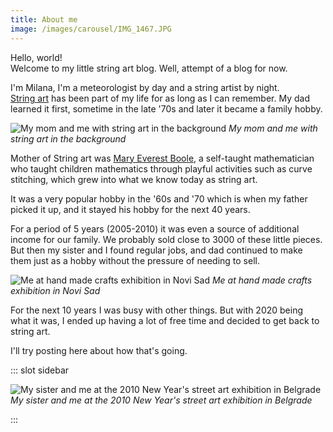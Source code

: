 ```yaml
---
title: About me
image: /images/carousel/IMG_1467.JPG
---
```


Hello, world!  
Welcome to my little string art blog. Well, attempt of a blog for now.

I'm Milana, I'm a meteorologist by day and a string artist by night.  
[String art](https://en.wikipedia.org/wiki/String_art) has been part of my life for as long as I can remember. My dad learned it first, sometime in the late '70s and later it became a family hobby.

![My mom and me with string art in the background](/images/posts/about_me1.jpg "yep I was a chubby baby")
*My mom and me with string art in the background*

Mother of String art was [Mary Everest Boole](https://en.wikipedia.org/wiki/Mary_Everest_Boole), a self-taught mathematician who taught children mathematics through playful activities such as curve stitching, which grew into what we know today as string art.

It was a very popular hobby in the '60s and '70 which is when my father picked it up, and it stayed his hobby for the next 40 years.

For a period of 5 years (2005-2010) it was even a source of additional income for our family. We probably sold close to 3000 of these little pieces. But then my sister and I found regular jobs, and dad continued to make them just as a hobby without the pressure of needing to sell.

![Me at hand made crafts exhibition in Novi Sad](/images/posts/about_me3.jpg )
*Me at hand made crafts exhibition in Novi Sad*

For the next 10 years I was busy with other things. But with 2020 being what it was, I ended up having a lot of free time and decided to get back to string art.

I'll try posting here about how that's going.

::: slot sidebar

![My sister and me at the 2010 New Year's street art exhibition in Belgrade](/images/posts/about_me2.jpg)
*My sister and me at the 2010 New Year's street art exhibition in Belgrade*

:::

